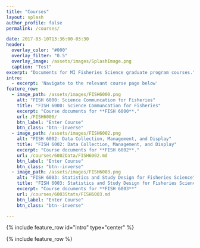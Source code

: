 ```yaml
---
title: "Courses"
layout: splash
author_profile: false
permalink: /courses/

date: 2017-03-10T13:36:00-03:30
header:
  overlay_color: "#000"
  overlay_filter: "0.5"
  overlay_image: /assets/images/SplashImage.png
  caption: "Test"
excerpt: "Documents for MI Fisheries Science graduate program courses."
intro: 
  - excerpt: 'Navigate to the relevant course page below'
feature_row:
  - image_path: /assets/images/FISH6000.png
    alt: "FISH 6000: Science Communcation for Fisheries"
    title: "FISH 6000: Science Communcation for Fisheries"
    excerpt: "Course documents for **FISH 6000**."
    url: /FISH6000/
    btn_label: "Enter Course"
    btn_class: "btn--inverse"
  - image_path: /assets/images/FISH6002.png
    alt: "FISH 6002: Data Collection, Management, and Display"
    title: "FISH 6002: Data Collection, Management, and Display"
    excerpt: "Course documents for **FISH 6002**."
    url: /courses/6002Data/FISH6002.md
    btn_label: "Enter Course"
    btn_class: "btn--inverse"
  - image_path: /assets/images/FISH6003.png
    alt: "FISH 6003: Statistics and Study Design for Fisheries Science"
    title: "FISH 6003: Statistics and Study Design for Fisheries Science"
    excerpt: "Course documents for **FISH 6003**"
    url: /courses/6003Stats/FISH6003.md
    btn_label: "Enter Course"
    btn_class: "btn--inverse"

---
```


{% include feature_row id="intro" type="center" %}

{% include feature_row %}
